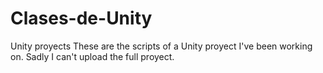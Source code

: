 # Clases-de-Unity
Unity proyects
These are the scripts of a Unity proyect I've been working on.
Sadly I can't upload the full proyect.
